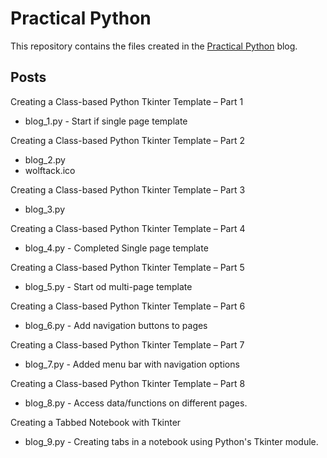 # Practical Python

This repository contains the files created in the [Practical Python](https://practicalpythonnow.blogspot.com/) blog.

## Posts

Creating a Class-based Python Tkinter Template – Part 1
- blog_1.py  - Start if single page template

Creating a Class-based Python Tkinter Template – Part 2
- blog_2.py
- wolftack.ico

Creating a Class-based Python Tkinter Template – Part 3
- blog_3.py

Creating a Class-based Python Tkinter Template – Part 4
- blog_4.py  - Completed Single page template

Creating a Class-based Python Tkinter Template – Part 5
- blog_5.py  - Start od multi-page template

Creating a Class-based Python Tkinter Template – Part 6
- blog_6.py  - Add navigation buttons to pages

Creating a Class-based Python Tkinter Template – Part 7
- blog_7.py  - Added menu bar with navigation options

Creating a Class-based Python Tkinter Template – Part 8
- blog_8.py  - Access data/functions on different pages.

Creating a Tabbed Notebook with Tkinter
- blog_9.py  - Creating tabs in a notebook using Python's Tkinter module.
